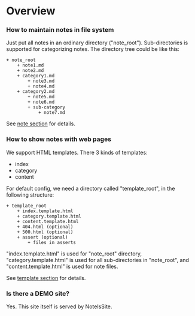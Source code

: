 # Overview

### How to maintain notes in file system

Just put all notes in an ordinary directory ("note_root").
Sub-directories is supported for categorizing notes.
The directory tree could be like this:
```
+ note_root
    + note1.md
    + note2.md
    + category1.md
        + note3.md
        + note4.md
    + category2.md
        + note5.md
        + note6.md
        + sub-category
            + note7.md
```

See [note section](note/) for details.

### How to show notes with web pages

We support HTML templates. There 3 kinds of templates:
* index
* category
* content

For default config, we need a directory called "template_root", in the following structure:
```
+ template_root
    + index.template.html
    + category.template.html
    + content.template.html
    + 404.html (optional)
    + 500.html (optional)
    + assert (optional)
        + files in asserts
```

"index.template.html" is used for "note_root" directory,
"category.template.html" is used for all sub-directories in "note_root",
and "content.template.html" is used for note files.

See [template section](template/) for details.

### Is there a DEMO site?
Yes. This site itself is served by NoteIsSite.